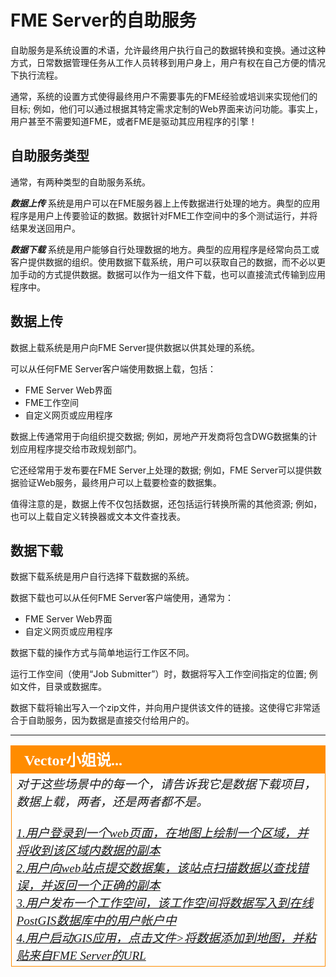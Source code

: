 # FME Server的自助服务

自助服务是系统设置的术语，允许最终用户执行自己的数据转换和变换。通过这种方式，日常数据管理任务从工作人员转移到用户身上，用户有权在自己方便的情况下执行流程。

通常，系统的设置方式使得最终用户不需要事先的FME经验或培训来实现他们的目标; 例如，他们可以通过根据其特定需求定制的Web界面来访问功能。事实上，用户甚至不需要知道FME，或者FME是驱动其应用程序的引擎！

## 自助服务类型 ##

通常，有两种类型的自助服务系统。

***数据上传*** 系统是用户可以在FME服务器上上传数据进行处理的地方。典型的应用程序是用户上传要验证的数据。数据针对FME工作空间中的多个测试运行，并将结果发送回用户。

***数据下载*** 系统是用户能够自行处理数据的地方。典型的应用程序是经常向员工或客户提供数据的组织。使用数据下载系统，用户可以获取自己的数据，而不必以更加手动的方式提供数据。数据可以作为一组文件下载，也可以直接流式传输到应用程序中。

## 数据上传

数据上载系统是用户向FME Server提供数据以供其处理的系统。

可以从任何FME Server客户端使用数据上载，包括：

- FME Server Web界面
- FME工作空间
- 自定义网页或应用程序

数据上传通常用于向组织提交数据; 例如，房地产开发商将包含DWG数据集的计划应用程序提交给市政规划部门。

它还经常用于发布要在FME Server上处理的数据; 例如，FME Server可以提供数据验证Web服务，最终用户可以上载要检查的数据集。

值得注意的是，数据上传不仅包括数据，还包括运行转换所需的其他资源; 例如，也可以上载自定义转换器或文本文件查找表。


## 数据下载

数据下载系统是用户自行选择下载数据的系统。

数据下载也可以从任何FME Server客户端使用，通常为：

- FME Server Web界面
- 自定义网页或应用程序

数据下载的操作方式与简单地运行工作区不同。

运行工作空间（使用“Job Submitter”）时，数据将写入工作空间指定的位置; 例如文件，目录或数据库。

数据下载将输出写入一个zip文件，并向用户提供该文件的链接。这使得它非常适合于自助服务，因为数据是直接交付给用户的。

---

<!--Person X Says Section-->

<table style="border-spacing: 0px">
<tr>
<td style="vertical-align:middle;background-color:darkorange;border: 2px solid darkorange">
<i class="fa fa-quote-left fa-lg fa-pull-left fa-fw" style="color:white;padding-right: 12px;vertical-align:text-top"></i>
<span style="color:white;font-size:x-large;font-weight: bold;font-family:serif">Vector小姐说...</span>
</td>
</tr>

<tr>
<td style="border: 1px solid darkorange">
<span style="font-family:serif; font-style:italic; font-size:larger">
对于这些场景中的每一个，请告诉我它是数据下载项目，数据上载，两者，还是两者都不是。
<br><br><a href="http://52.73.3.37/fmedatastreaming/Manual/QAResponse2017.fmw?chapter=22&question=1&answer=1&DestDataset_TEXTLINE=C%3A%5CFMEOutput%5CQAResponse.html">1.用户登录到一个web页面，在地图上绘制一个区域，并将收到该区域内数据的副本</a>
<br><a href="http://52.73.3.37/fmedatastreaming/Manual/QAResponse2017.fmw?chapter=22&question=1&answer=2&DestDataset_TEXTLINE=C%3A%5CFMEOutput%5CQAResponse.html">2.用户向web站点提交数据集，该站点扫描数据以查找错误，并返回一个正确的副本</a>
<br><a href="http://52.73.3.37/fmedatastreaming/Manual/QAResponse2017.fmw?chapter=22&question=1&answer=3&DestDataset_TEXTLINE=C%3A%5CFMEOutput%5CQAResponse.html">3.用户发布一个工作空间，该工作空间将数据写入到在线PostGIS数据库中的用户帐户中</a>
<br><a href="http://52.73.3.37/fmedatastreaming/Manual/QAResponse2017.fmw?chapter=22&question=1&answer=4&DestDataset_TEXTLINE=C%3A%5CFMEOutput%5CQAResponse.html">4.用户启动GIS应用，点击文件>将数据添加到地图，并粘贴来自FME Server的URL</a>
</span>
</td>
</tr>
</table>
